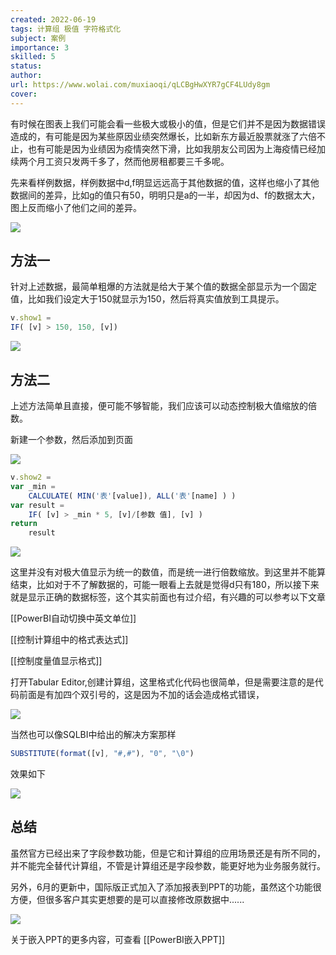 ```yaml
---
created: 2022-06-19
tags: 计算组 极值 字符格式化
subject: 案例
importance: 3
skilled: 5
status:
author:
url: https://www.wolai.com/muxiaoqi/qLCBgHwXYR7gCF4LUdy8gm
cover: 
---
```


有时候在图表上我们可能会看一些极大或极小的值，但是它们并不是因为数据错误造成的，有可能是因为某些原因业绩突然爆长，比如新东方最近股票就涨了六倍不止，也有可能是因为业绩因为疫情突然下滑，比如我朋友公司因为上海疫情已经加续两个月工资只发两千多了，然而他房租都要三千多呢。

先来看样例数据，样例数据中d,f明显远远高于其他数据的值，这样也缩小了其他数据间的差异，比如g的值只有50，明明只是a的一半，却因为d、f的数据太大，图上反而缩小了他们之间的差异。

![](https://secure2.wostatic.cn/static/dHQrovocwmi2Vz7Zr34VQs/image.png?auth_key=1655612037-atvrGkZTMCMQ5jLhsys1Js-0-2f1316f31eabb9b22dfa2c1080919d72)

## 方法一

针对上述数据，最简单粗爆的方法就是给大于某个值的数据全部显示为一个固定值，比如我们设定大于150就显示为150，然后将真实值放到工具提示。

```js
v.show1 = 
IF( [v] > 150, 150, [v])
```

![](https://secure2.wostatic.cn/static/krBeNJZ9mEfro53vbgRSRR/image.png?auth_key=1655612052-71UTRXndJghFH4ncRtZSYg-0-82439e7ef15494503c84056b00c51975)

## 方法二

上述方法简单且直接，便可能不够智能，我们应该可以动态控制极大值缩放的倍数。

新建一个参数，然后添加到页面

![](https://secure2.wostatic.cn/static/oDGPdAgD1nwcniRNz1EuWq/image.png?auth_key=1655612060-rNXsa4k5MFtCHNfoixwQXK-0-bedbbaaa9525e5e6f75600d61212a6d0)

```js
v.show2 = 
var _min = 
    CALCULATE( MIN('表'[value]), ALL('表'[name] ) )
var result = 
    IF( [v] > _min * 5, [v]/[参数 值], [v] )
return 
    result
```

![](https://secure2.wostatic.cn/static/fm2uM4PoY9z9Z6ExNMWUw4/image.png?auth_key=1655612068-4GxjsCoWc1gQSWEQ8s1MY5-0-8096802c883c25464d611f92775a0afb)

这里并没有对极大值显示为统一的数值，而是统一进行倍数缩放。到这里并不能算结束，比如对于不了解数据的，可能一眼看上去就是觉得d只有180，所以接下来就是显示正确的数据标签，这个其实前面也有过介绍，有兴趣的可以参考以下文章

[[PowerBI自动切换中英文单位]]

[[控制计算组中的格式表达式]]

[[控制度量值显示格式]]

打开Tabular Editor,创建计算组，这里格式化代码也很简单，但是需要注意的是代码前面是有加四个双引号的，这是因为不加的话会造成格式错误，

![](https://secure2.wostatic.cn/static/9Vcrqu5RUHAfA9SUC9RA3N/image.png?auth_key=1655612076-5AqnjgcGE9sC5dubyYcswQ-0-840859fe249f223450c5a72d6a5edf33)

当然也可以像SQLBI中给出的解决方案那样

```js
SUBSTITUTE(format([v], "#,#"), "0", "\0")
```

效果如下

![](https://secure2.wostatic.cn/static/vJJT4QXFS2stJp75AGdwp/%E5%8A%A8%E7%94%BB.gif?auth_key=1655612086-nzghzhiwRVP5V6xnXpvk4b-0-c6aaad9e14d6522df3de17c52927fd03)

## 总结

虽然官方已经出来了字段参数功能，但是它和计算组的应用场景还是有所不同的，并不能完全替代计算组，不管是计算组还是字段参数，能更好地为业务服务就行。

另外，6月的更新中，国际版正式加入了添加报表到PPT的功能，虽然这个功能很方便，但很多客户其实更想要的是可以直接修改原数据中......

![](https://secure2.wostatic.cn/static/mwPqrKDEbmsU131og1p689/image.png?auth_key=1655612095-s9JHGQa9NWgz2J62gRVLV9-0-cb2dd172a3b6a531c778707310a85db3)

关于嵌入PPT的更多内容，可查看
[[PowerBI嵌入PPT]]